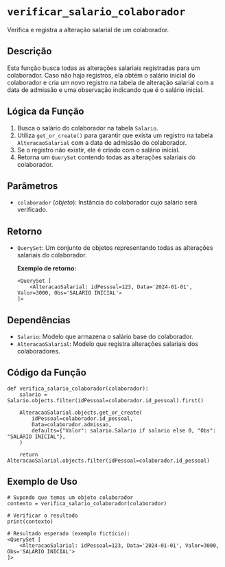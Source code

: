 # `verificar_salario_colaborador`

Verifica e registra a alteração salarial de um colaborador.

## Descrição

Esta função busca todas as alterações salariais registradas para um colaborador. Caso não haja registros, ela obtém o salário inicial do colaborador e cria um novo registro na tabela de alteração salarial com a data de admissão e uma observação indicando que é o salário inicial.

## Lógica da Função

1. Busca o salário do colaborador na tabela `Salario`.
2. Utiliza `get_or_create()` para garantir que exista um registro na tabela `AlteracaoSalarial` com a data de admissão do colaborador.
3. Se o registro não existir, ele é criado com o salário inicial.
4. Retorna um `QuerySet` contendo todas as alterações salariais do colaborador.

## Parâmetros

- `colaborador` (*objeto*): Instância do colaborador cujo salário será verificado.

## Retorno

- `QuerySet`: Um conjunto de objetos representando todas as alterações salariais do colaborador.

  **Exemplo de retorno:**
  ```{.py3 linenums="1"}
  <QuerySet [
      <AlteracaoSalarial: idPessoal=123, Data='2024-01-01', Valor=3000, Obs='SALÁRIO INICIAL'>
  ]>
  ```

## Dependências

- `Salario`: Modelo que armazena o salário base do colaborador.
- `AlteracaoSalarial`: Modelo que registra alterações salariais dos colaboradores.

## Código da Função

```{.py3 linenums="1"}
def verifica_salario_colaborador(colaborador):
    salario = Salario.objects.filter(idPessoal=colaborador.id_pessoal).first()
    
    AlteracaoSalarial.objects.get_or_create(
        idPessoal=colaborador.id_pessoal,
        Data=colaborador.admissao,
        defaults={"Valor": salario.Salario if salario else 0, "Obs": "SALÁRIO INICIAL"},
    )

    return AlteracaoSalarial.objects.filter(idPessoal=colaborador.id_pessoal)
```

## Exemplo de Uso

```{.py3 linenums="1" hl_lines="8-10"}
# Supondo que temos um objeto colaborador
contexto = verifica_salario_colaborador(colaborador)

# Verificar o resultado
print(contexto)

# Resultado esperado (exemplo fictício):
<QuerySet [
    <AlteracaoSalarial: idPessoal=123, Data='2024-01-01', Valor=3000, Obs='SALÁRIO INICIAL'>
]>
```

